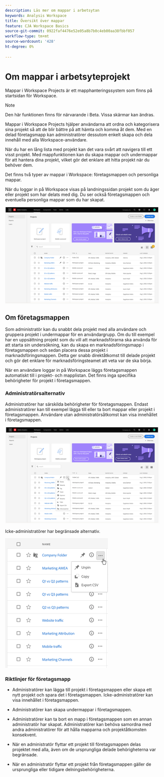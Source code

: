 ```yaml
---
description: Läs mer om mappar i arbetsytan
keywords: Analysis Workspace
title: Översikt över mappar
feature: CJA Workspace Basics
source-git-commit: 0922faf4476e52e05a8b7b0c4eb00aa38fbbf057
workflow-type: tm+mt
source-wordcount: '428'
ht-degree: 0%

---
```



# Om mappar i arbetsyteprojekt

Mappar i Workspace Projects är ett mapphanteringssystem som finns på startsidan för Workspace.

>[!NOTE]
>
>Den här funktionen finns för närvarande i Beta. Vissa skärmar kan ändras.

Mappar i Workspace Projects hjälper användarna att ordna och kategorisera sina projekt så att de blir bättre på att hämta och komma åt dem. Med en delad företagsmapp kan administratörer dessutom enkelt skapa och dela innehåll med alla Workspace-användare. 

När du har en lång lista med projekt kan det vara svårt att navigera till ett visst projekt. Med mappfunktionen kan du skapa mappar och undermappar för att hantera dina projekt, vilket gör det enklare att hitta projekt när du behöver dem. 

Det finns två typer av mappar i Workspace: företagsmappen och personliga mappar.

När du loggar in på Workspace visas på landningssidan projekt som du äger eller projekt som har delats med dig. Du ser också företagsmappen och eventuella personliga mappar som du har skapat.

![](/help/analysis-workspace/build-workspace-project/assets/landing-page.png)

## Om företagsmappen

Som administratör kan du snabbt dela projekt med alla användare och gruppera projekt i undermappar för en användargrupp. Om du till exempel har en uppsättning projekt som du vill att marknadsförarna ska använda för att starta sin undersökning, kan du skapa en marknadsföringsmapp i företagsmappen och sedan placera dessa projekt i marknadsföringsmappen. Detta ger snabb direktåtkomst till delade projekt och gör det enklare för marknadsföringsteamet att veta var de ska börja.

När en användare loggar in på Workspace läggs företagsmappen automatiskt till i projekt- och mapplistan. Det finns inga specifika behörigheter för projekt i företagsmappen.

### Administratörsalternativ

Administratörer har särskilda behörigheter för företagsmappen. Endast administratörer kan till exempel lägga till eller ta bort mappar eller projekt i företagsmappen. Användare utan administratörsåtkomst kan visa innehållet i företagsmappen.

![](/help/analysis-workspace/build-workspace-project/assets/admin-access-co-folder.png)

Icke-administratörer har begränsade alternativ.

![](/help/analysis-workspace/build-workspace-project/assets/non-admin-options.png)

### Riktlinjer för företagsmapp

- Administratörer kan lägga till projekt i företagsmappen eller skapa ett nytt projekt och spara det i företagsmappen. Icke-administratörer kan visa innehållet i företagsmappen.

- Administratörer kan skapa undermappar i företagsmappen.

- Administratörer kan ta bort en mapp i företagsmappen som en annan administratör har skapat. Administratörer kan behöva samordna med andra administratörer för att hålla mapparna och projektåtkomsten konsekvent.

- När en administratör flyttar ett projekt till företagsmappen delas projektet med alla, även om de ursprungliga delade behörigheterna var begränsade.

- När en administratör flyttar ett projekt från företagsmappen gäller de ursprungliga eller tidigare delningsbehörigheterna.
